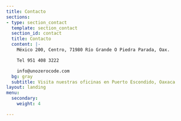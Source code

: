 ```yaml
---
title: Contacto
sections:
- type: section_contact
  template: section_contact
  section_id: contact
  title: Contacto
  content: |-
    México 200, Centro, 71980 Río Grande O Piedra Parada, Oax.

    Tel 951 408 3222

    info@unozerocode.com
  bg: gray
  subtitle: Visita nuestras oficinas en Puerto Escondido, Oaxaca
layout: landing
menu:
  secondary:
    weight: 4

---
```


